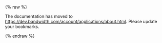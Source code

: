 {% raw %}

<script type="text/javascript">
var count = 1;
var redirect = "https://dev.bandwidth.com/account/applications/about.html";

function countDown(){
  window.location.href = redirect;
}
</script>

The documentation has moved to <a href="https://dev.bandwidth.com/account/applications/about.html">https://dev.bandwidth.com/account/applications/about.html</a>. Please update your bookmarks.
<br>

<span id="timer"/>
<script type="text/javascript">countDown();</script>

{% endraw %}
